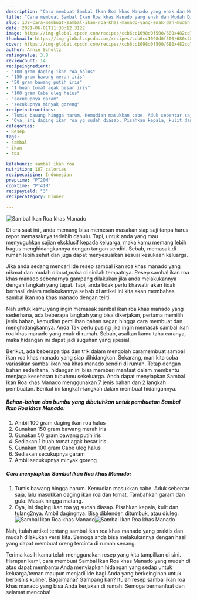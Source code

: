 ```yaml
---
description: "Cara membuat Sambal Ikan Roa khas Manado yang enak dan Mudah Dibuat"
title: "Cara membuat Sambal Ikan Roa khas Manado yang enak dan Mudah Dibuat"
slug: 138-cara-membuat-sambal-ikan-roa-khas-manado-yang-enak-dan-mudah-dibuat
date: 2021-06-01T11:38:12.312Z
image: https://img-global.cpcdn.com/recipes/ccb6cc1098d0f500/680x482cq70/sambal-ikan-roa-khas-manado-foto-resep-utama.jpg
thumbnail: https://img-global.cpcdn.com/recipes/ccb6cc1098d0f500/680x482cq70/sambal-ikan-roa-khas-manado-foto-resep-utama.jpg
cover: https://img-global.cpcdn.com/recipes/ccb6cc1098d0f500/680x482cq70/sambal-ikan-roa-khas-manado-foto-resep-utama.jpg
author: Annie Schultz
ratingvalue: 3.8
reviewcount: 14
recipeingredient:
- "100 gram daging ikan roa halus"
- "150 gram bawang merah iris"
- "50 gram bawang putih iris"
- "1 buah tomat agak besar iris"
- "100 gram Cabe uleg halus"
- "secukupnya garam"
- "secukupnya minyak goreng"
recipeinstructions:
- "Tumis bawang hingga harum. Kemudian masukkan cabe. Aduk sebentar saja, lalu masukkan daging ikan roa dan tomat. Tambahkan garam dan gula. Masak hingga matang."
- "Oya, ini daging ikan roa yg sudah diasap. Pisahkan kepala, kulit dan tulang2nya. Ambil dagingnya. Bisa diblender, ditumbuk, atau diuleg."
categories:
- Resep
tags:
- sambal
- ikan
- roa

katakunci: sambal ikan roa 
nutrition: 187 calories
recipecuisine: Indonesian
preptime: "PT20M"
cooktime: "PT41M"
recipeyield: "3"
recipecategory: Dinner

---
```



![Sambal Ikan Roa khas Manado](https://img-global.cpcdn.com/recipes/ccb6cc1098d0f500/680x482cq70/sambal-ikan-roa-khas-manado-foto-resep-utama.jpg)

Di era  saat ini , anda memang bisa memesan masakan siap saji tanpa harus repot memasaknya terlebih dahulu. Tapi, untuk anda yang mau menyuguhkan sajian eksklusif kepada keluarga, maka kamu memang lebih bagus menghidangkannya dengan tangan sendiri. Sebab, memasak di rumah lebih sehat dan juga dapat menyesuaikan sesuai kesukaan keluarga.

Jika anda sedang mencari ide resep sambal ikan roa khas manado yang nikmat dan mudah dibuat,maka di sinilah tempatnya. Resep sambal ikan roa khas manado  sebenarnya gampang dilakukan jika anda melakukannya dengan langkah yang tepat. Tapi, anda tidak perlu khawatir akan tidak berhasil dalam melakukannya 
sebab di artikel ini kita akan membahas sambal ikan roa khas manado dengan teliti.  



Nah untuk kamu yang ingin memasak sambal ikan roa khas manado yang sederhana, ada beberapa langkah yang bisa dikerjakan, pertama memilih jenis bahan, kemudian pemilihan bahan segar, hingga cara membuat dan menghidangkannya. Anda Tak perlu pusing jika ingin memasak sambal ikan roa khas manado yang enak di rumah. Sebab, asalkan kamu  tahu caranya, maka hidangan ini dapat jadi suguhan yang spesial.

Berikut, ada beberapa tips dan trik dalam mengolah caramembuat sambal ikan roa khas manado yang siap dihidangkan. Sekarang, mari kita coba variasikan sambal ikan roa khas manado sendiri di rumah. Tetap dengan bahan sederhana, hidangan ini bisa memberi manfaat dalam membantu menjaga kesehatan tubuhmu sekeluarga. Anda dapat menyiapkan Sambal Ikan Roa khas Manado menggunakan 7 jenis bahan dan 2 langkah pembuatan. Berikut ini langkah-langkah dalam membuat hidangannya.

<!--inarticleads1-->

##### Bahan-bahan dan bumbu yang dibutuhkan untuk pembuatan Sambal Ikan Roa khas Manado:

1. Ambil 100 gram daging ikan roa halus
1. Gunakan 150 gram bawang merah iris
1. Gunakan 50 gram bawang putih iris
1. Sediakan 1 buah tomat agak besar iris
1. Gunakan 100 gram Cabe uleg halus
1. Sediakan secukupnya garam
1. Ambil secukupnya minyak goreng




<!--inarticleads2-->

##### Cara menyiapkan Sambal Ikan Roa khas Manado:

1. Tumis bawang hingga harum. Kemudian masukkan cabe. Aduk sebentar saja, lalu masukkan daging ikan roa dan tomat. Tambahkan garam dan gula. Masak hingga matang.
1. Oya, ini daging ikan roa yg sudah diasap. Pisahkan kepala, kulit dan tulang2nya. Ambil dagingnya. Bisa diblender, ditumbuk, atau diuleg.
<img src="https://img-global.cpcdn.com/steps/e501a094425b967b/160x128cq70/sambal-ikan-roa-khas-manado-langkah-memasak-2-foto.jpg" alt="Sambal Ikan Roa khas Manado"><img src="https://img-global.cpcdn.com/steps/ad61ac34ac0ab8ff/160x128cq70/sambal-ikan-roa-khas-manado-langkah-memasak-2-foto.jpg" alt="Sambal Ikan Roa khas Manado">



Nah, itulah artikel tentang  sambal ikan roa khas manado  yang praktis dan mudah dilakukan versi kita. Semoga anda bisa melakukannya dengan hasil yang dapat membuat oreng tercinta di rumah senang. 

Terima kasih kamu telah menggunakan resep yang kita tampilkan di sini. Harapan kami, cara membuat  Sambal Ikan Roa khas Manado yang mudah di atas dapat membantu Anda menyiapkan hidangan yang sedap untuk keluarga/teman maupun menjadi ide bagi Anda yang berkeinginan untuk berbisnis kuliner. Bagaimana? Gampang kan? Itulah resep sambal ikan roa khas manado yang bisa Anda kerjakan di rumah. Semoga bermanfaat dan selamat mencoba!

